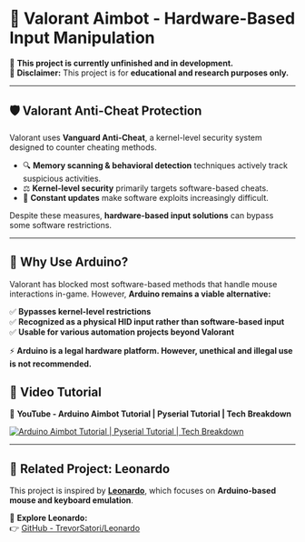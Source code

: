 # 🎯 Valorant Aimbot - Hardware-Based Input Manipulation

🚀 **This project is currently unfinished and in development.**  
🔴 **Disclaimer:** This project is for **educational and research purposes only.**

---

## 🛡️ Valorant Anti-Cheat Protection

Valorant uses **Vanguard Anti-Cheat**, a kernel-level security system designed to counter cheating methods. 

- 🔍 **Memory scanning & behavioral detection** techniques actively track suspicious activities.  
- ⚖️ **Kernel-level security** primarily targets software-based cheats.  
- 🔄 **Constant updates** make software exploits increasingly difficult.

Despite these measures, **hardware-based input solutions** can bypass some software restrictions.

---

## 🔌 Why Use Arduino?

Valorant has blocked most software-based methods that handle mouse interactions in-game. However, **Arduino remains a viable alternative:**

✅ **Bypasses kernel-level restrictions**  
✅ **Recognized as a physical HID input rather than software-based input**  
✅ **Usable for various automation projects beyond Valorant**  

⚡ **Arduino is a legal hardware platform. However, unethical and illegal use is not recommended.**

## 🎥 Video Tutorial

🎥 **YouTube - Arduino Aimbot Tutorial | Pyserial Tutorial | Tech Breakdown**  

[![Arduino Aimbot Tutorial | Pyserial Tutorial | Tech Breakdown](https://i.ytimg.com/vi/NlUyUGYHMAc/hqdefault.jpg)](https://www.youtube.com/watch?v=NlUyUGYHMAc)

---

## 🔗 Related Project: Leonardo

This project is inspired by **[Leonardo](https://github.com/TrevorSatori/Leonardo)**, which focuses on **Arduino-based mouse and keyboard emulation**.

🔗 **Explore Leonardo:**  
👉 [GitHub - TrevorSatori/Leonardo](https://github.com/TrevorSatori/Leonardo)
